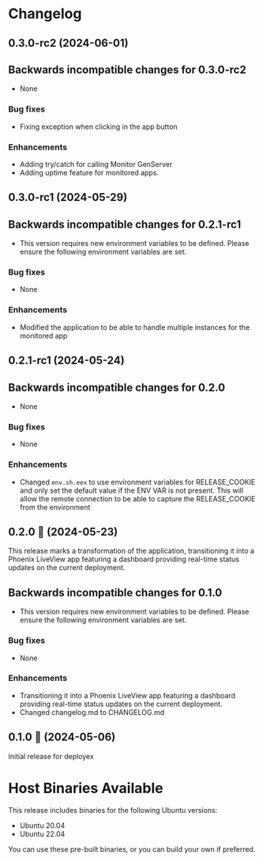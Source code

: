 # Changelog

## 0.3.0-rc2 (2024-06-01)

## Backwards incompatible changes for 0.3.0-rc2
 * None

### Bug fixes
 * Fixing exception when clicking in the app button

### Enhancements
 * Adding try/catch for calling Monitor GenServer
 * Adding uptime feature for monitored apps.

## 0.3.0-rc1 (2024-05-29)

## Backwards incompatible changes for 0.2.1-rc1
 * This version requires new environment variables to be defined. Please ensure the following environment variables are set.

### Bug fixes
 * None

### Enhancements
 * Modified the application to be able to handle multiple instances for the monitored app

## 0.2.1-rc1 (2024-05-24)

## Backwards incompatible changes for 0.2.0
 * None

### Bug fixes
 * None

### Enhancements
 * Changed `env.sh.eex` to use environment variables for RELEASE_COOKIE and only set the default value if the ENV VAR is not present. 
 This will allow the remote connection to be able to capture the RELEASE_COOKIE from the environment

## 0.2.0 🚀 (2024-05-23)

This release marks a transformation of the application, transitioning it into a Phoenix LiveView app featuring a dashboard providing real-time status updates on the current deployment.

## Backwards incompatible changes for 0.1.0
 * This version requires new environment variables to be defined. Please ensure the following environment variables are set.

### Bug fixes
 * None

### Enhancements
 * Transitioning it into a Phoenix LiveView app featuring a dashboard providing real-time status updates on the current deployment.
 * Changed changelog.md to CHANGELOG.md

## 0.1.0 🚀 (2024-05-06)

Initial release for deployex

# Host Binaries Available

This release includes binaries for the following Ubuntu versions:

 * Ubuntu 20.04
 * Ubuntu 22.04

 You can use these pre-built binaries, or you can build your own if preferred.
